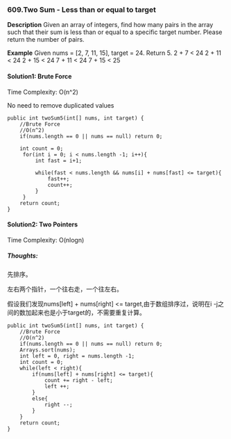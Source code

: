 ### 609.Two Sum - Less than or equal to target 

**Description**
Given an array of integers, find how many pairs in the array such that their sum is less than or equal to a specific target number. Please return the number of pairs.

**Example**
Given nums = [2, 7, 11, 15], target = 24.
Return 5.
2 + 7 < 24
2 + 11 < 24
2 + 15 < 24
7 + 11 < 24
7 + 15 < 25

#### Solution1: Brute Force

Time Complexity: O(n^2)

No need to remove duplicated values

```
public int twoSum5(int[] nums, int target) {
    //Brute Force
    //O(n^2)
    if(nums.length == 0 || nums == null) return 0;

    int count = 0;
     for(int i = 0; i < nums.length -1; i++){
         int fast = i+1;
      
         while(fast < nums.length && nums[i] + nums[fast] <= target){
             fast++;
             count++;
         }
     }
    return count;
}
```



#### Solution2: Two Pointers

Time Complexity: O(nlogn)

##### Thoughts:

先排序。

左右两个指针，一个往右走，一个往左右。

假设我们发现nums[left] + nums[right] <= target,由于数组排序过，说明在i -j之间的数加起来也是小于target的，不需要重复计算。

```
public int twoSum5(int[] nums, int target) {
    //Brute Force
    //O(n^2)
    if(nums.length == 0 || nums == null) return 0;
    Arrays.sort(nums);
    int left = 0, right = nums.length -1;
    int count = 0;
    while(left < right){
        if(nums[left] + nums[right] <= target){
            count += right - left;
            left ++;
        }
        else{
            right --;
        }
    }
    return count;
}
```